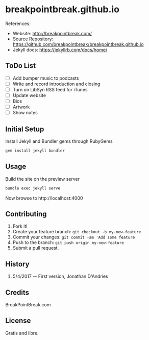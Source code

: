 # breakpointbreak.github.io
References:
* Website: http://breakpointbreak.com/
* Source Repository: https://github.com/breakpointbreak/breakpointbreak.github.io
* Jekyll docs: https://jekyllrb.com/docs/home/

## ToDo List
- [ ] Add bumper music to podcasts
- [ ] Write and record introduction and closing
- [ ] Turn on LibSyn RSS feed for iTunes
- [ ] Update website
 - [ ] Bios
 - [ ] Artwork
 - [ ] Show notes

## Initial Setup

Install Jekyll and Bundler gems through RubyGems
``` bash
gem install jekyll bundler
```

## Usage

Build the site on the preview server
``` bash
bundle exec jekyll serve
```

Now browse to http://localhost:4000

## Contributing
1. Fork it!
2. Create your feature branch: `git checkout -b my-new-feature`
3. Commit your changes: `git commit -am 'Add some feature'`
4. Push to the branch: `git push origin my-new-feature`
5. Submit a pull request.

## History
1. 5/4/2017 -- First version, Jonathan D'Andries

## Credits
BreakPointBreak.com

## License
Gratis and libre.
